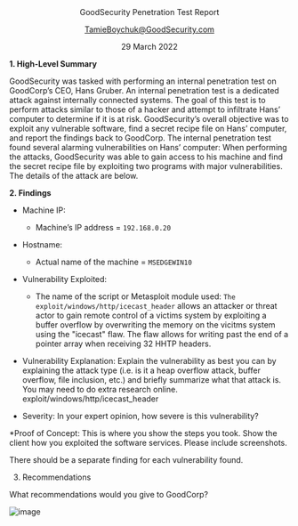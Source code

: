 <div align="center">GoodSecurity Penetration Test Report

TamieBoychuk@GoodSecurity.com

29 March 2022



<div align="left">

**1.	High-Level Summary**

GoodSecurity was tasked with performing an internal penetration test on GoodCorp’s CEO, Hans Gruber. An internal penetration test is a dedicated attack against internally connected systems. The goal of this test is to perform attacks similar to those of a hacker and attempt to infiltrate Hans’ computer to determine if it is at risk. GoodSecurity’s overall objective was to exploit any vulnerable software, find a secret recipe file on Hans’ computer, and report the findings back to GoodCorp.
The internal penetration test found several alarming vulnerabilities on Hans’ computer: When performing the attacks, GoodSecurity was able to gain access to his machine and find the secret recipe file by exploiting two programs with major vulnerabilities. The details of the attack are below.

  
**2.	Findings**

* Machine IP:
  
  - Machine’s IP address = `192.168.0.20`
  
* Hostname:

  - Actual name of the machine = `MSEDGEWIN10`

* Vulnerability Exploited:

  - The name of the script or Metasploit module used: `The exploit/windows/http/icecast_header` allows an attacker or threat actor to gain remote control of a victims system by exploiting a buffer overflow by overwriting the memory on the vicitms system using the "icecast" flaw.  The flaw allows for writing past the end of a pointer array when receiving 32 HHTP headers.

* Vulnerability Explanation:
Explain the vulnerability as best you can by explaining the attack type (i.e. is it a heap overflow attack, buffer overflow, file inclusion, etc.) and briefly summarize what that attack is. You may need to do extra research online. exploit/windows/http/icecast_header

* Severity:
In your expert opinion, how severe is this vulnerability?

*Proof of Concept:
This is where you show the steps you took. Show the client how you exploited the software services. Please include screenshots.



There should be a separate finding for each vulnerability found.









3.	Recommendations

What recommendations would you give to GoodCorp?



![image](https://user-images.githubusercontent.com/93218323/160717386-262c052a-ee7b-4759-89e4-4b8830337577.png)
